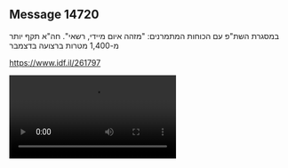 ## Message 14720

במסגרת השת"פ עם הכוחות המתמרנים: 
"מזהה איום מיידי, רשאי". חה"א תקף יותר מ-1,400 מטרות ברצועה בדצמבר

https://www.idf.il/261797

![Video](14720/14720_media.mp4)
